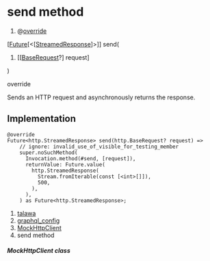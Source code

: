 
<div>

# send method

</div>


<div>

1.  @[override](https://api.flutter.dev/flutter/dart-core/override-constant.html)

</div>

[[Future](https://api.flutter.dev/flutter/dart-core/Future-class.html)[\<[[StreamedResponse](https://pub.dev/documentation/http/1.2.2/http/StreamedResponse-class.html)]\>]]
send(

1.  [[[BaseRequest](https://pub.dev/documentation/http/1.2.2/http/BaseRequest-class.html)?]
    request]

)


override




Sends an HTTP request and asynchronously returns the response.



## Implementation

``` language-dart
@override
Future<http.StreamedResponse> send(http.BaseRequest? request) =>
    // ignore: invalid_use_of_visible_for_testing_member
    super.noSuchMethod(
      Invocation.method(#send, [request]),
      returnValue: Future.value(
        http.StreamedResponse(
          Stream.fromIterable(const [<int>[]]),
          500,
        ),
      ),
    ) as Future<http.StreamedResponse>;
```







1.  [talawa](../../index.html)
2.  [graphql_config](../../services_graphql_config/)
3.  [MockHttpClient](../../services_graphql_config/MockHttpClient-class.html)
4.  send method

##### MockHttpClient class







